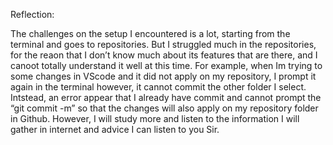 Reflection:

The challenges on the setup I encountered is a lot, starting from the terminal and goes to repositories. But I struggled much in the repositories, for the reaon that I don’t know much about its features that are there, and I canoot totally understand it well at this time. For example, when Im trying to some changes in VScode and it did not apply on my repository, I prompt it again in the terminal however, it cannot commit the other folder I select. Intstead, an error appear that I already have commit and cannot prompt the “git commit -m” so that the changes will also apply on my repository folder in Github. However, I will study more and listen to the information I will gather in internet and advice I can listen to you Sir.
